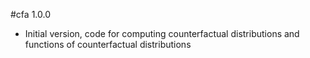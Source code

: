 #cfa 1.0.0

  * Initial version, code for computing counterfactual distributions and functions of counterfactual distributions